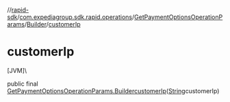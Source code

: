 //[rapid-sdk](../../../../index.md)/[com.expediagroup.sdk.rapid.operations](../../index.md)/[GetPaymentOptionsOperationParams](../index.md)/[Builder](index.md)/[customerIp](customer-ip.md)

# customerIp

[JVM]\

public final [GetPaymentOptionsOperationParams.Builder](index.md)[customerIp](customer-ip.md)([String](https://docs.oracle.com/javase/8/docs/api/java/lang/String.html)customerIp)
